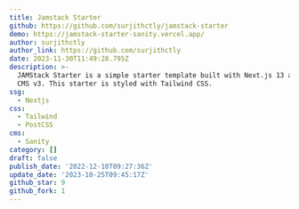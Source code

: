 ```yaml
---
title: Jamstack Starter
github: https://github.com/surjithctly/jamstack-starter
demo: https://jamstack-starter-sanity.vercel.app/
author: surjithctly
author_link: https://github.com/surjithctly
date: 2023-11-30T11:49:28.795Z
description: >-
  JAMStack Starter is a simple starter template built with Next.js 13 and Sanity
  CMS v3. This starter is styled with Tailwind CSS.
ssg:
  - Nextjs
css:
  - Tailwind
  - PostCSS
cms:
  - Sanity
category: []
draft: false
publish_date: '2022-12-10T09:27:36Z'
update_date: '2023-10-25T09:45:17Z'
github_star: 9
github_fork: 1
---
```

